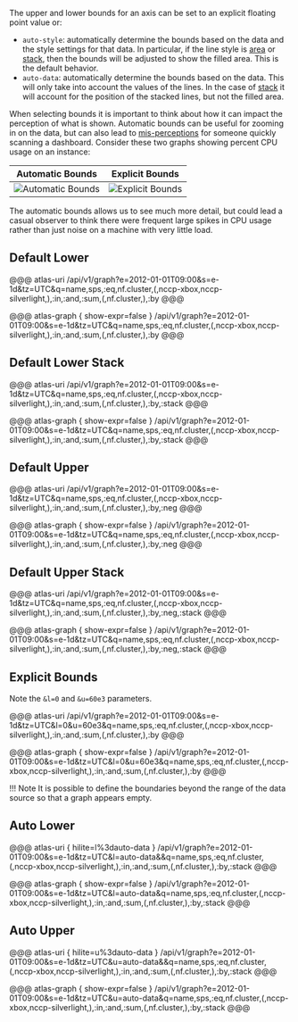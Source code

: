 The upper and lower bounds for an axis can be set to an explicit floating point value or:

* `auto-style`: automatically determine the bounds based on the data and the style settings for
  that data. In particular, if the line style is [area](style-area) or [stack](../asl/ref/stack.md), then
  the bounds will be adjusted to show the filled area. This is the default behavior.
* `auto-data`: automatically determine the bounds based on the data. This will only take into
  account the values of the lines. In the case of [stack](style-stack) it will account for the
  position of the stacked lines, but not the filled area.

When selecting bounds it is important to think about how it can impact the perception of what
is shown. Automatic bounds can be useful for zooming in on the data, but can also lead to
[mis-perceptions](https://en.wikipedia.org/wiki/Misleading_graph#Axis_changes) for someone quickly
scanning a dashboard. Consider these two graphs showing percent CPU usage on an instance:

|Automatic Bounds | Explicit Bounds |
|-----------------|----------------|
|![Automatic Bounds](../images/axis-bounds-auto.png)|![Explicit Bounds](../images/axis-bounds-explicit.png)|

The automatic bounds allows us to see much more detail, but could lead a casual observer to think
there were frequent large spikes in CPU usage rather than just noise on a machine with very little
load.

## Default Lower

@@@ atlas-uri
/api/v1/graph?e=2012-01-01T09:00&s=e-1d&tz=UTC&q=name,sps,:eq,nf.cluster,(,nccp-xbox,nccp-silverlight,),:in,:and,:sum,(,nf.cluster,),:by
@@@

@@@ atlas-graph { show-expr=false }
/api/v1/graph?e=2012-01-01T09:00&s=e-1d&tz=UTC&q=name,sps,:eq,nf.cluster,(,nccp-xbox,nccp-silverlight,),:in,:and,:sum,(,nf.cluster,),:by
@@@

## Default Lower Stack

@@@ atlas-uri
/api/v1/graph?e=2012-01-01T09:00&s=e-1d&tz=UTC&q=name,sps,:eq,nf.cluster,(,nccp-xbox,nccp-silverlight,),:in,:and,:sum,(,nf.cluster,),:by,:stack
@@@

@@@ atlas-graph { show-expr=false }
/api/v1/graph?e=2012-01-01T09:00&s=e-1d&tz=UTC&q=name,sps,:eq,nf.cluster,(,nccp-xbox,nccp-silverlight,),:in,:and,:sum,(,nf.cluster,),:by,:stack
@@@

## Default Upper

@@@ atlas-uri
/api/v1/graph?e=2012-01-01T09:00&s=e-1d&tz=UTC&q=name,sps,:eq,nf.cluster,(,nccp-xbox,nccp-silverlight,),:in,:and,:sum,(,nf.cluster,),:by,:neg
@@@

@@@ atlas-graph { show-expr=false }
/api/v1/graph?e=2012-01-01T09:00&s=e-1d&tz=UTC&q=name,sps,:eq,nf.cluster,(,nccp-xbox,nccp-silverlight,),:in,:and,:sum,(,nf.cluster,),:by,:neg
@@@

## Default Upper Stack

@@@ atlas-uri
/api/v1/graph?e=2012-01-01T09:00&s=e-1d&tz=UTC&q=name,sps,:eq,nf.cluster,(,nccp-xbox,nccp-silverlight,),:in,:and,:sum,(,nf.cluster,),:by,:neg,:stack
@@@

@@@ atlas-graph { show-expr=false }
/api/v1/graph?e=2012-01-01T09:00&s=e-1d&tz=UTC&q=name,sps,:eq,nf.cluster,(,nccp-xbox,nccp-silverlight,),:in,:and,:sum,(,nf.cluster,),:by,:neg,:stack
@@@

## Explicit Bounds

Note the `&l=0` and `&u=60e3` parameters.

@@@ atlas-uri
/api/v1/graph?e=2012-01-01T09:00&s=e-1d&tz=UTC&l=0&u=60e3&q=name,sps,:eq,nf.cluster,(,nccp-xbox,nccp-silverlight,),:in,:and,:sum,(,nf.cluster,),:by
@@@

@@@ atlas-graph { show-expr=false }
/api/v1/graph?e=2012-01-01T09:00&s=e-1d&tz=UTC&l=0&u=60e3&q=name,sps,:eq,nf.cluster,(,nccp-xbox,nccp-silverlight,),:in,:and,:sum,(,nf.cluster,),:by
@@@

!!! Note 
    It is possible to define the boundaries beyond the range of the data source
    so that a graph appears empty.

## Auto Lower

@@@ atlas-uri { hilite=l%3dauto-data }
/api/v1/graph?e=2012-01-01T09:00&s=e-1d&tz=UTC&l=auto-data&&q=name,sps,:eq,nf.cluster,(,nccp-xbox,nccp-silverlight,),:in,:and,:sum,(,nf.cluster,),:by,:stack
@@@

@@@ atlas-graph { show-expr=false }
/api/v1/graph?e=2012-01-01T09:00&s=e-1d&tz=UTC&l=auto-data&q=name,sps,:eq,nf.cluster,(,nccp-xbox,nccp-silverlight,),:in,:and,:sum,(,nf.cluster,),:by,:stack
@@@

## Auto Upper

@@@ atlas-uri { hilite=u%3dauto-data }
/api/v1/graph?e=2012-01-01T09:00&s=e-1d&tz=UTC&u=auto-data&&q=name,sps,:eq,nf.cluster,(,nccp-xbox,nccp-silverlight,),:in,:and,:sum,(,nf.cluster,),:by,:stack
@@@

@@@ atlas-graph { show-expr=false }
/api/v1/graph?e=2012-01-01T09:00&s=e-1d&tz=UTC&u=auto-data&q=name,sps,:eq,nf.cluster,(,nccp-xbox,nccp-silverlight,),:in,:and,:sum,(,nf.cluster,),:by,:stack
@@@